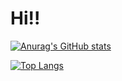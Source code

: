 # Hi!!
[![Anurag's GitHub stats](https://github-readme-stats.vercel.app/api?username=Yuchen-Zhou)](https://github.com/anuraghazra/github-readme-stats)  


[![Top Langs](https://github-readme-stats.vercel.app/api/top-langs/?username=Yuchen-Zhou&layout=compact)](https://github.com/anuraghazra/github-readme-stats)

